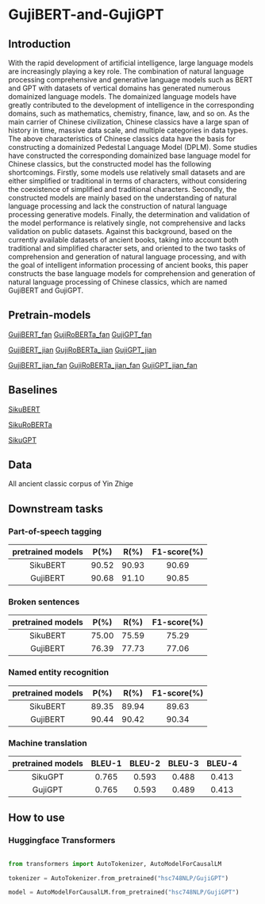 # GujiBERT-and-GujiGPT
## Introduction
With the rapid development of artificial intelligence, large language models are increasingly playing a key role. The combination of natural language processing comprehensive and generative language models such as BERT and GPT with datasets of vertical domains has generated numerous domainized language models. The domainized language models have greatly contributed to the development of intelligence in the corresponding domains, such as mathematics, chemistry, finance, law, and so on. As the main carrier of Chinese civilization, Chinese classics have a large span of history in time, massive data scale, and multiple categories in data types. The above characteristics of Chinese classics data have the basis for constructing a domainized Pedestal Language Model (DPLM). Some studies have constructed the corresponding domainized base language model for Chinese classics, but the constructed model has the following shortcomings. Firstly, some models use relatively small datasets and are either simplified or traditional in terms of characters, without considering the coexistence of simplified and traditional characters. Secondly, the constructed models are mainly based on the understanding of natural language processing and lack the construction of natural language processing generative models. Finally, the determination and validation of the model performance is relatively single, not comprehensive and lacks validation on public datasets. Against this background, based on the currently available datasets of ancient books, taking into account both traditional and simplified character sets, and oriented to the two tasks of comprehension and generation of natural language processing, and with the goal of intelligent information processing of ancient books, this paper constructs the base language models for comprehension and generation of natural language processing of Chinese classics, which are named GujiBERT and GujiGPT.

## Pretrain-models
[GujiBERT_fan](https://huggingface.co/hsc748NLP/GujiBERT_fan)
[GujiRoBERTa_fan](https://huggingface.co/hsc748NLP/GujiRoBERTa_fan)
[GujiGPT_fan](https://huggingface.co/hsc748NLP/GujiGPT_fan)

[GujiBERT_jian](https://huggingface.co/hsc748NLP/GujiBERT_jian)
[GujiRoBERTa_jian](https://huggingface.co/hsc748NLP/GujiRoBERTa_jian)
[GujiGPT_jian](https://huggingface.co/hsc748NLP/GujiGPT_jian)

[GujiBERT_jian_fan](https://huggingface.co/hsc748NLP/GujiBERT_jian_fan)
[GujiRoBERTa_jian_fan](https://huggingface.co/hsc748NLP/GujiRoBERTa_jian_fan)
[GujiGPT_jian_fan](https://huggingface.co/hsc748NLP/GujiGPT_jian_fan)

## Baselines
[SikuBERT](https://github.com/hsc748NLP/SikuBERT-for-digital-humanities-and-classical-Chinese-information-processing)

[SikuRoBERTa](https://github.com/hsc748NLP/SikuBERT-for-digital-humanities-and-classical-Chinese-information-processing)

[SikuGPT](https://github.com/hsc748NLP/SikuGPT)

## Data
All ancient classic corpus of Yin Zhige

## Downstream tasks
### Part-of-speech tagging
|  pretrained models  | P(%) | R(%) | F1-score(%) |
| :----------------: | :----------: | :---------: | :---------: |
| SikuBERT | 90.52 | 90.93 | 90.69 |
| GujiBERT | 90.68 | 91.10 | 90.85 |

### Broken sentences
|  pretrained models  | P(%) | R(%) | F1-score(%) |
| :----------------: | :----------: | :---------: | :---------: |
| SikuBERT | 75.00 | 75.59 | 75.29 |
| GujiBERT | 76.39 | 77.73 | 77.06 |

### Named entity recognition
|  pretrained models  | P(%) | R(%) | F1-score(%) |
| :----------------: | :----------: | :---------: | :---------: |
| SikuBERT | 89.35 | 89.94 | 89.63 |
| GujiBERT | 90.44 | 90.42 | 90.34 |

### Machine translation
|  pretrained models  | BLEU-1 | BLEU-2 | BLEU-3 | BLEU-4 |
| :----------------: | :----------: | :---------: | :---------: | :---------: |
| SikuGPT | 0.765 | 0.593 | 0.488 | 0.413 |
| GujiGPT | 0.765 | 0.593 | 0.489 | 0.413 |

## How to use

### Huggingface Transformers

```python

from transformers import AutoTokenizer, AutoModelForCausalLM

tokenizer = AutoTokenizer.from_pretrained("hsc748NLP/GujiGPT")

model = AutoModelForCausalLM.from_pretrained("hsc748NLP/GujiGPT")

```
